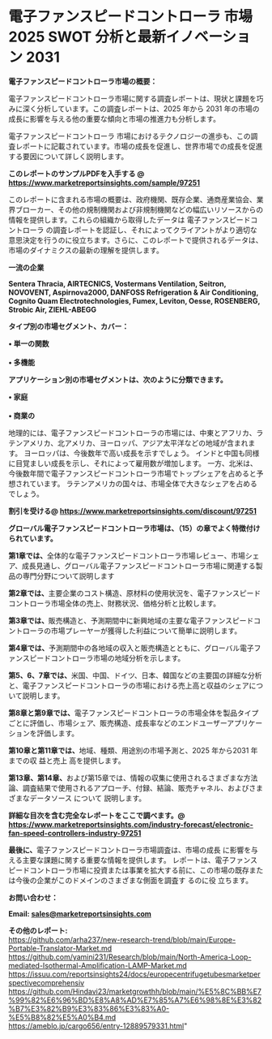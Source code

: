 # 電子ファンスピードコントローラ 市場 2025 SWOT 分析と最新イノベーション 2031

<strong><b>電子ファンスピードコントローラ市場の概要：</b></strong>

電子ファンスピードコントローラ市場に関する調査レポートは、現状と課題を巧みに深く分析しています。この調査レポートは、2025 年から 2031 年の市場の成長に影響を与える他の重要な傾向と市場の推進力も分析します。

電子ファンスピードコントローラ 市場におけるテクノロジーの進歩も、この調査レポートに記載されています。市場の成長を促進し、世界市場での成長を促進する要因について詳しく説明します。

<strong>このレポートのサンプルPDFを入手する @ <a href=https://www.marketreportsinsights.com/sample/97251>https://www.marketreportsinsights.com/sample/97251</a></strong>

このレポートに含まれる市場の概要は、政府機関、既存企業、通商産業協会、業界ブローカー、その他の規制機関および非規制機関などの幅広いリソースからの情報を提供します。これらの組織から取得したデータは 電子ファンスピードコントローラ の調査レポートを認証し、それによってクライアントがより適切な意思決定を行うのに役立ちます。さらに、このレポートで提供されるデータは、市場のダイナミクスの最新の理解を提供します。

<strong>一流の企業</strong>

<strong><b>Sentera Thracia, AIRTECNICS, Vostermans Ventilation, Seitron, NOVOVENT, Aspirnova2000, DANFOSS Refrigeration & Air Conditioning, Cognito Quam Electrotechnologies, Fumex, Leviton, Oesse, ROSENBERG, Strobic Air, ZIEHL-ABEGG</b></strong>

<strong><b>タイプ別の市場セグメント、カバー：</b></strong>

<strong>• 単一の関数<br><br>• 多機能</strong>

<strong><b>アプリケーション別の市場セグメントは、次のように分類できます。</b></strong>

<strong>• 家庭<br><br>• 商業の</strong>

 地理的には、電子ファンスピードコントローラの市場には、中東とアフリカ、ラテンアメリカ、北アメリカ、ヨーロッパ、アジア太平洋などの地域が含まれます。 ヨーロッパは、今後数年で高い成長を示すでしょう。 インドと中国も同様に目覚ましい成長を示し、それによって雇用数が増加します。 一方、北米は、今後数年間で電子ファンスピードコントローラ市場でトップシェアを占めると予想されています。 ラテンアメリカの国々は、市場全体で大きなシェアを占めるでしょう。

<strong>割引を受ける@ <a href=https://www.marketreportsinsights.com/discount/97251>https://www.marketreportsinsights.com/discount/97251</a></strong>

<strong><b>グローバル電子ファンスピードコントローラ市場は、（15）の章でよく特徴付けられています。</b></strong>

<strong><b>第</b></strong><strong><b>1章では、</b></strong>全体的な電子ファンスピードコントローラ市場レビュー、市場シェア、成長見通し、グローバル電子ファンスピードコントローラ市場に関連する製品の専門分野について説明します

<strong><b>第2章では、</b></strong>主要企業のコスト構造、原材料の使用状況を、電子ファンスピードコントローラ市場全体の売上、財務状況、価格分析と比較します。

<strong><b>第3章では、</b></strong>販売構造と、予測期間中に新興地域の主要な電子ファンスピードコントローラの市場プレーヤーが獲得した利益について簡単に説明します。

<strong><b>第4章では、</b></strong>予測期間中の各地域の収入と販売構造とともに、グローバル電子ファンスピードコントローラ市場の地域分析を示します。

<strong><b>第5、6、7章では、</b></strong>米国、中国、ドイツ、日本、韓国などの主要国の詳細な分析と、電子ファンスピードコントローラの市場における売上高と収益のシェアについて説明します。

<strong><b>第8章と第9章では、</b></strong>電子ファンスピードコントローラの市場全体を製品タイプごとに評価し、市場シェア、販売構造、成長率などのエンドユーザーアプリケーションを評価します。

<strong><b>第10章と第11章では、</b></strong>地域、種類、用途別の市場予測と、2025 年から2031 年までの収 益と売上 高を提供します。

<strong><b>第13章、第14章、</b></strong>および第15章では、情報の収集に使用されるさまざまな方法論、調査結果で使用されるアプローチ、付録、結論、販売チャネル、およびさまざまなデータソース について 説明します。

<strong>詳細な目次を含む完全なレポートをここで調べます。@ <a href=https://www.marketreportsinsights.com/industry-forecast/electronic-fan-speed-controllers-industry-97251>https://www.marketreportsinsights.com/industry-forecast/electronic-fan-speed-controllers-industry-97251</a></strong>

<strong><b>最後に、</b></strong>電子ファンスピードコントローラ市場調査は、市場の成長 に影響を</a>与える主要な課題に関する重要な情報を提供します。 レポートは、電子ファンスピードコントローラ市場に投資または事業を拡大する前に、この市場の既存または今後の企業がこのドメインのさまざまな側面を調査す るのに役 立ちます。

<strong><b>お問い合わせ：</b></strong>

<strong>Email: </strong><a href=mailto:sales@marketreportsinsights.com><strong>sales@marketreportsinsights.com</strong></a>

<strong>その他のレポート:</strong>
<br>
<a href=https://github.com/arha237/new-research-trend/blob/main/Europe-Portable-Translator-Market.md>https://github.com/arha237/new-research-trend/blob/main/Europe-Portable-Translator-Market.md</a>
<br>
<a href=https://github.com/yamini231/Research/blob/main/North-America-Loop-mediated-Isothermal-Amplification-LAMP-Market.md>https://github.com/yamini231/Research/blob/main/North-America-Loop-mediated-Isothermal-Amplification-LAMP-Market.md</a>
<br>
<a href=https://issuu.com/reportsinsights24/docs/europecentrifugetubesmarketperspectivecomprehensiv>https://issuu.com/reportsinsights24/docs/europecentrifugetubesmarketperspectivecomprehensiv</a>
<br>
<a href=https://github.com/Hindavi23/marketgrowthh/blob/main/%E5%8C%BB%E7%99%82%E6%96%BD%E8%A8%AD%E7%85%A7%E6%98%8E%E3%82%B7%E3%82%B9%E3%83%86%E3%83%A0-%E5%B8%82%E5%A0%B4.md>https://github.com/Hindavi23/marketgrowthh/blob/main/%E5%8C%BB%E7%99%82%E6%96%BD%E8%A8%AD%E7%85%A7%E6%98%8E%E3%82%B7%E3%82%B9%E3%83%86%E3%83%A0-%E5%B8%82%E5%A0%B4.md</a>
<br>
<a href=https://ameblo.jp/cargo656/entry-12889579331.html>https://ameblo.jp/cargo656/entry-12889579331.html</a>"
